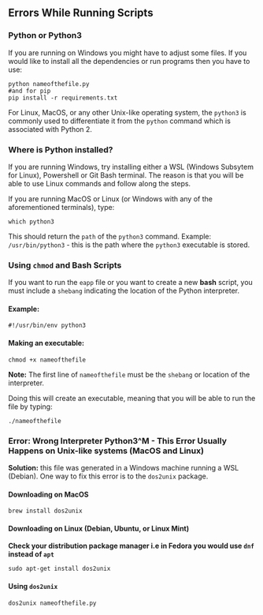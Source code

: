 ## Errors While Running Scripts  

### Python or Python3  
If you are running on Windows you might have to adjust some files. If you would like to install all the dependencies or run programs then you have to use:  
```
python nameofthefile.py
#and for pip
pip install -r requirements.txt
```  

For Linux, MacOS, or any other Unix-like operating system, the `python3` is commonly used to differentiate it from the `python` command which is associated with Python 2.  

### Where is Python installed?  
If you are running Windows, try installing either a WSL (Windows Subsytem for Linux), Powershell or Git Bash terminal. The reason is that you will be able to use Linux commands and follow along the steps.  

If you are running MacOS or Linux (or Windows with any of the aforementioned terminals), type: 
```
which python3
```
This should return the `path` of the `python3` command. Example: `/usr/bin/python3` - this is the path where the `python3` executable is stored.  

### Using `chmod` and Bash Scripts  
If you want to run the `eapp` file or you want to create a new **bash** script, you must include a `shebang` indicating the location of the Python interpreter.  

#### Example: 
```
#!/usr/bin/env python3 
```
#### Making an executable:  
```
chmod +x nameofthefile
```
**Note:** The first line of `nameofthefile` must be the `shebang` or location of the interpreter.  

Doing this will create an executable, meaning that you will be able to run the file by typing:  
```
./nameofthefile
```
### Error: Wrong Interpreter Python3^M - This Error Usually Happens on Unix-like systems (MacOS and Linux)
**Solution:** this file was generated in a Windows machine running a WSL (Debian). One way to fix this error is to the `dos2unix` package.  

#### Downloading on MacOS  
```
brew install dos2unix
```
#### Downloading on Linux (Debian, Ubuntu, or Linux Mint)  

**Check your distribution package manager i.e in Fedora you would use `dnf` instead of `apt`**
```
sudo apt-get install dos2unix
```  

#### Using `dos2unix`  
```
dos2unix nameofthefile.py
```

